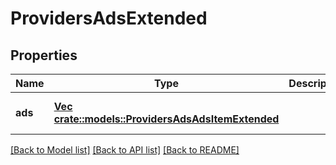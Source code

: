 # ProvidersAdsExtended

## Properties
Name | Type | Description | Notes
------------ | ------------- | ------------- | -------------
**ads** | [**Vec <crate::models::ProvidersAdsAdsItemExtended>**](ProvidersAdsAdsItemExtended.md) |  | [optional] [default to null]

[[Back to Model list]](../README.md#documentation-for-models) [[Back to API list]](../README.md#documentation-for-api-endpoints) [[Back to README]](../README.md)


